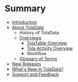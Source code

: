 # Summary

* [Introduction](README.md)
* [About TolaData](toladata.md)
   * History of TolaData
   * [Overviews](overviews.md)
       * [TolaTable Overview](tola_table_overview.md)
       * [Tola Activity Overview](tola_activity_overview.md)
       * Workflow
   * [Glossary of Terms](chapter1.md)
* [New Releases](new_releases.md)
* [What's New in TolaData?](whats_new_in_toladata.md)
* [Support and Feedback](support_and_feedback.md)

